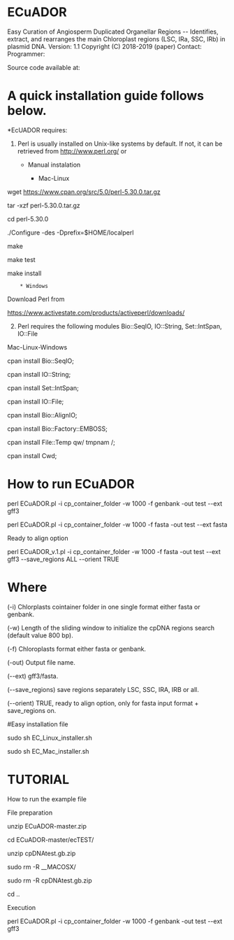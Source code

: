 # ECuADOR
Easy Curation of Angiosperm Duplicated Organellar Regions -- Identifies, extract, and rearranges the main Chloroplast regions (LSC, IRa, SSC, IRb) in plasmid DNA.
Version: 1.1
Copyright (C) 2018-2019 (paper)
Contact: 
Programmer: 

Source code available at: 

# A quick installation guide follows below.

*EcUADOR requires:

1. Perl is usually installed on Unix-like systems by default. If not, it can be retrieved from http://www.perl.org/ or


    * Manual instalation

        * Mac-Linux

wget https://www.cpan.org/src/5.0/perl-5.30.0.tar.gz

tar -xzf perl-5.30.0.tar.gz

cd perl-5.30.0
    
./Configure -des -Dprefix=$HOME/localperl
     
make
     
make test
     
make install


        * Windows

Download Perl from

https://www.activestate.com/products/activeperl/downloads/



2. Perl requires the following modules Bio::SeqIO, IO::String, Set::IntSpan, IO::File

Mac-Linux-Windows

cpan install Bio::SeqIO;

cpan install IO::String;

cpan install Set::IntSpan;

cpan install IO::File;

cpan install Bio::AlignIO;

cpan install Bio::Factory::EMBOSS;

cpan install File::Temp qw/ tmpnam /;

cpan install Cwd;


# How to run ECuADOR

perl ECuADOR.pl -i cp_container_folder -w 1000 -f genbank -out test --ext gff3

perl ECuADOR.pl -i cp_container_folder -w 1000 -f fasta -out test --ext fasta

Ready to align option

perl ECuADOR_v.1.pl -i cp_container_folder -w 1000 -f fasta -out test --ext gff3 --save_regions ALL --orient TRUE




# Where

(-i) Chlorplasts cointainer folder in one single format either fasta or genbank.

(-w) Length of the sliding window to initialize the cpDNA regions search (default value 800 bp).

(-f) Chloroplasts format either fasta or genbank.

(-out) Output file name.

(--ext) gff3/fasta.

(--save_regions) save regions separately LSC, SSC, IRA, IRB or all.

(--orient) TRUE, ready to align option, only for fasta input format + save_regions on.


#Easy installation file

sudo sh EC_Linux_installer.sh

sudo sh EC_Mac_installer.sh



# TUTORIAL

How to run the example file

File preparation

unzip ECuADOR-master.zip

cd ECuADOR-master/ecTEST/

unzip cpDNAtest.gb.zip

sudo rm -R __MACOSX/

sudo rm -R cpDNAtest.gb.zip

cd ..

Execution

perl ECuADOR.pl -i cp_container_folder -w 1000 -f genbank -out test --ext gff3

